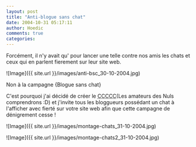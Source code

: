 ```yaml
---
layout: post
title: "Anti-blogue sans chat"
date: 2004-10-31 05:17:11
author: Hoedic
comments: true
categories: 
---
```



Forcément, il n'y avait qu' pour lancer une telle  contre nos amis les chats et ceux qui en parlent fierement sur leur site web.

![Image]({{ site.url }}/images/anti-bsc_30-10-2004.jpg)
<div class="photoattrib">Non à la campagne {Blogue sans chat}</div>



C'est pourquoi j'ai décidé de créer le <acronym title="Coalition Contre le Comité Contre le Chat">CCCCC</acronym>(Les amateurs des Nuls comprendrons :D) et j'invite tous les bloggueurs possédant un chat à l'afficher avec fierté sur votre site web afin que cette campagne de dénigrement cesse !

![Image]({{ site.url }}/images/montage-chats_31-10-2004.jpg)


![Image]({{ site.url }}/images/montage-chats2_31-10-2004.jpg)
